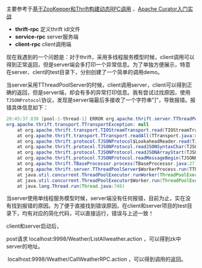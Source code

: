 主要参考于[基于ZooKeeper和Thrift构建动态RPC调用](https://blog.csdn.net/likewindy/article/details/51352179) 、[Apache Curator入门实战](https://www.cnblogs.com/seaspring/p/5536338.html) 

- **thrift-rpc** 定义thrift idl文件
- **service-rpc** server服务端
- **client-rpc** client调用端

现在我遇到的一个问题是：对于thrift，采用多线程服务模型时候，client调用可以得到正常返回，但是server端会多打印一个异常信息。为了单独方便展示，特意在server、clent的test目录下，分别创建了一个简单的调用demo。

当server采用TThreadPoolServer的时候，client调用server，client可以得到正确的返回，但是server端，却会有多的异常打印信息。我有尝试过找原因，使用`TJSONProtocol`协议，发现是server端最后多接收了一个字符串"]"，导致报错。报错具体信息如下：

```java
20:45:37.838 [pool-1-thread-1] ERROR org.apache.thrift.server.TThreadPoolServer - Thrift error occurred during processing of message.
org.apache.thrift.transport.TTransportException: null
	at org.apache.thrift.transport.TIOStreamTransport.read(TIOStreamTransport.java:132)
	at org.apache.thrift.transport.TTransport.readAll(TTransport.java:86)
	at org.apache.thrift.protocol.TJSONProtocol$LookaheadReader.read(TJSONProtocol.java:272)
	at org.apache.thrift.protocol.TJSONProtocol.readJSONSyntaxChar(TJSONProtocol.java:344)
	at org.apache.thrift.protocol.TJSONProtocol.readJSONArrayStart(TJSONProtocol.java:854)
	at org.apache.thrift.protocol.TJSONProtocol.readMessageBegin(TJSONProtocol.java:866)
	at org.apache.thrift.TBaseProcessor.process(TBaseProcessor.java:27)
	at org.apache.thrift.server.TThreadPoolServer$WorkerProcess.run(TThreadPoolServer.java:310)
	at java.util.concurrent.ThreadPoolExecutor.runWorker(ThreadPoolExecutor.java:1149)
	at java.util.concurrent.ThreadPoolExecutor$Worker.run(ThreadPoolExecutor.java:624)
	at java.lang.Thread.run(Thread.java:748)
```



当server使用单线程服务模型时候，server端没有任何报错，目前为止，实在没有找到报错的原因。为了便于直接找到错误原因，在client和server项目的test目录下，均有对应的简化代码，可以直接运行，错误与上述一致！





client和server启动后，

post请求    localhost:9998/Weather/ListAllweather.action    ，可以得到zk中server的地址。

​                  localhost:9998/Weather/CallWeatherRPC.action    ，可以得到调用的返回。